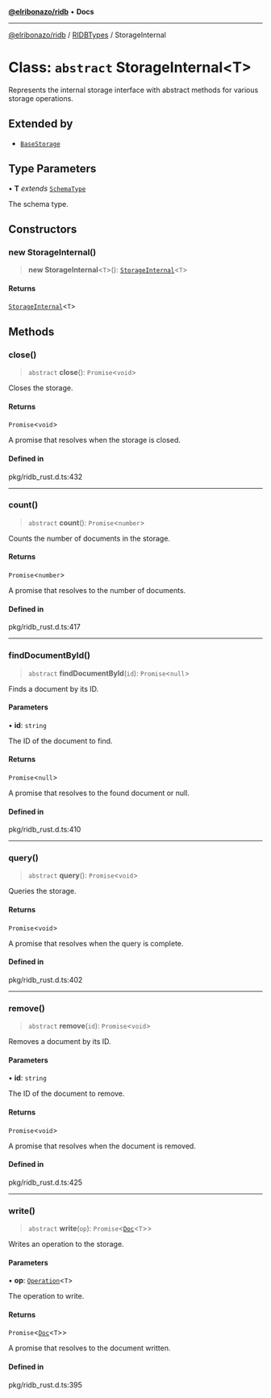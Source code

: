 [**@elribonazo/ridb**](../../../README.md) • **Docs**

***

[@elribonazo/ridb](../../../README.md) / [RIDBTypes](../README.md) / StorageInternal

# Class: `abstract` StorageInternal\<T\>

Represents the internal storage interface with abstract methods for various storage operations.

## Extended by

- [`BaseStorage`](BaseStorage.md)

## Type Parameters

• **T** *extends* [`SchemaType`](../type-aliases/SchemaType.md)

The schema type.

## Constructors

### new StorageInternal()

> **new StorageInternal**\<`T`\>(): [`StorageInternal`](StorageInternal.md)\<`T`\>

#### Returns

[`StorageInternal`](StorageInternal.md)\<`T`\>

## Methods

### close()

> `abstract` **close**(): `Promise`\<`void`\>

Closes the storage.

#### Returns

`Promise`\<`void`\>

A promise that resolves when the storage is closed.

#### Defined in

pkg/ridb\_rust.d.ts:432

***

### count()

> `abstract` **count**(): `Promise`\<`number`\>

Counts the number of documents in the storage.

#### Returns

`Promise`\<`number`\>

A promise that resolves to the number of documents.

#### Defined in

pkg/ridb\_rust.d.ts:417

***

### findDocumentById()

> `abstract` **findDocumentById**(`id`): `Promise`\<`null`\>

Finds a document by its ID.

#### Parameters

• **id**: `string`

The ID of the document to find.

#### Returns

`Promise`\<`null`\>

A promise that resolves to the found document or null.

#### Defined in

pkg/ridb\_rust.d.ts:410

***

### query()

> `abstract` **query**(): `Promise`\<`void`\>

Queries the storage.

#### Returns

`Promise`\<`void`\>

A promise that resolves when the query is complete.

#### Defined in

pkg/ridb\_rust.d.ts:402

***

### remove()

> `abstract` **remove**(`id`): `Promise`\<`void`\>

Removes a document by its ID.

#### Parameters

• **id**: `string`

The ID of the document to remove.

#### Returns

`Promise`\<`void`\>

A promise that resolves when the document is removed.

#### Defined in

pkg/ridb\_rust.d.ts:425

***

### write()

> `abstract` **write**(`op`): `Promise`\<[`Doc`](../type-aliases/Doc.md)\<`T`\>\>

Writes an operation to the storage.

#### Parameters

• **op**: [`Operation`](../type-aliases/Operation.md)\<`T`\>

The operation to write.

#### Returns

`Promise`\<[`Doc`](../type-aliases/Doc.md)\<`T`\>\>

A promise that resolves to the document written.

#### Defined in

pkg/ridb\_rust.d.ts:395

